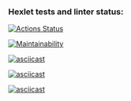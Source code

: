 ### Hexlet tests and linter status:
[![Actions Status](https://github.com/Vain560/frontend-project-44/actions/workflows/hexlet-check.yml/badge.svg)](https://github.com/Vain560/frontend-project-44/actions)

[![Maintainability](https://api.codeclimate.com/v1/badges/3b0973c58922043b19d5/maintainability)](https://codeclimate.com/github/Vain560/frontend-project-44/maintainability)

[![asciicast](https://asciinema.org/a/ROw5QY8M6WjqLOPy5Aoosi6Z2.svg)](https://asciinema.org/a/ROw5QY8M6WjqLOPy5Aoosi6Z2)

[![asciicast](https://asciinema.org/a/DxP8PI3tu4WGWbs4pzR8mx89X.svg)](https://asciinema.org/a/DxP8PI3tu4WGWbs4pzR8mx89X)

[![asciicast](https://asciinema.org/a/wtRFkdUcHWpspTlnin8GxiG5F.svg)](https://asciinema.org/a/wtRFkdUcHWpspTlnin8GxiG5F)
